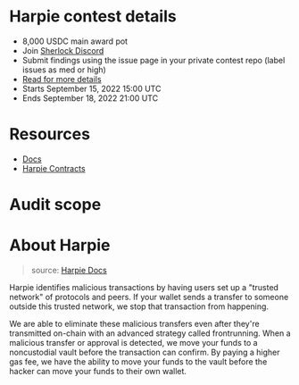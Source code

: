 # Harpie contest details

- 8,000 USDC main award pot
- Join [Sherlock Discord](https://discord.gg/MABEWyASkp)
- Submit findings using the issue page in your private contest repo (label issues as med or high)
- [Read for more details](https://docs.sherlock.xyz/audits/watsons)
- Starts September 15, 2022 15:00 UTC
- Ends September 18, 2022 21:00 UTC

# Resources

- [Docs](https://harpie.gitbook.io/welcome-to-the-harpie-docs)
- [Harpie Contracts](https://github.com/Harpieio/contracts)

# Audit scope

# About Harpie

> source: [Harpie Docs](https://harpie.gitbook.io/welcome-to-the-harpie-docs/about/whitepaper#how-it-works-summary)

Harpie identifies malicious transactions by having users set up a "trusted network" of protocols and peers. If your wallet sends a transfer to someone outside this trusted network, we stop that transaction from happening.

We are able to eliminate these malicious transfers even after they're transmitted on-chain with an advanced strategy called frontrunning. When a malicious transfer or approval is detected, we move your funds to a noncustodial vault before the transaction can confirm. By paying a higher gas fee, we have the ability to move your funds to the vault before the hacker can move your funds to their own wallet.
